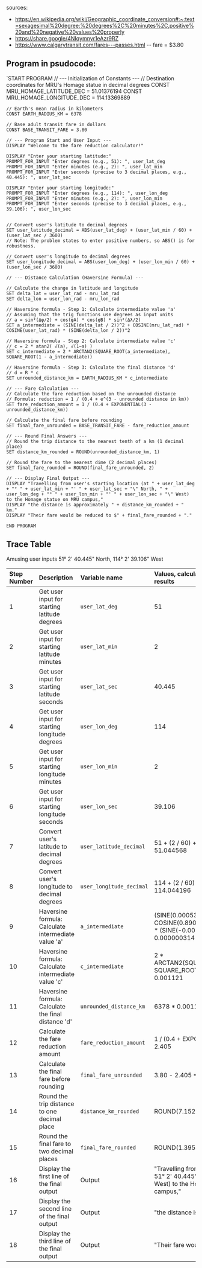 sources:
- https://en.wikipedia.org/wiki/Geographic_coordinate_conversion#:~:text=sexagesimal%20degree:%20degrees%2C%20minutes%2C,positive%20and%20negative%20values%20properly
- https://share.google/4NIqymnyr1eAzr9RZ
- https://www.calgarytransit.com/fares---passes.html -- fare = $3.80
  

## Program in psudocode:
  
`START PROGRAM
  // --- Initialization of Constants ---
    // Destination coordinates for MRU's Homage statue in decimal degrees
    CONST MRU_HOMAGE_LATITUDE_DEC = 51.01376194
    CONST MRU_HOMAGE_LONGITUDE_DEC = 114.13369889

    // Earth's mean radius in kilometers
    CONST EARTH_RADIUS_KM = 6378

    // Base adult transit fare in dollars
    CONST BASE_TRANSIT_FARE = 3.80

    // --- Program Start and User Input ---
    DISPLAY "Welcome to the fare reduction calculator!"

    DISPLAY "Enter your starting latitude:"
    PROMPT_FOR_INPUT "Enter degrees (e.g., 51): ", user_lat_deg
    PROMPT_FOR_INPUT "Enter minutes (e.g., 2): ", user_lat_min
    PROMPT_FOR_INPUT "Enter seconds (precise to 3 decimal places, e.g., 40.445): ", user_lat_sec

    DISPLAY "Enter your starting longitude:"
    PROMPT_FOR_INPUT "Enter degrees (e.g., 114): ", user_lon_deg
    PROMPT_FOR_INPUT "Enter minutes (e.g., 2): ", user_lon_min
    PROMPT_FOR_INPUT "Enter seconds (precise to 3 decimal places, e.g., 39.106): ", user_lon_sec


    // Convert user's latitude to decimal degrees
    SET user_latitude_decimal = ABS(user_lat_deg) + (user_lat_min / 60) + (user_lat_sec / 3600)
    // Note: The problem states to enter positive numbers, so ABS() is for robustness.

    // Convert user's longitude to decimal degrees
    SET user_longitude_decimal = ABS(user_lon_deg) + (user_lon_min / 60) + (user_lon_sec / 3600)

    // --- Distance Calculation (Haversine Formula) ---

    // Calculate the change in latitude and longitude
    SET delta_lat = user_lat_rad - mru_lat_rad
    SET delta_lon = user_lon_rad - mru_lon_rad

    // Haversine formula - Step 1: Calculate intermediate value 'a'
	// Assuming that the trig functions use degrees as input units
    // a = sin²(Δφ/2) + cos(φA) * cos(φB) * sin²(Δλ/2)
    SET a_intermediate = (SINE(delta_lat / 2))^2 + COSINE(mru_lat_rad) * COSINE(user_lat_rad) * (SINE(delta_lon / 2))^2

    // Haversine formula - Step 2: Calculate intermediate value 'c'
    // c = 2 * atan2( √(a), √(1−a) )
    SET c_intermediate = 2 * ARCTAN2(SQUARE_ROOT(a_intermediate), SQUARE_ROOT(1 - a_intermediate))

    // Haversine formula - Step 3: Calculate the final distance 'd'
    // d = R * c
    SET unrounded_distance_km = EARTH_RADIUS_KM * c_intermediate

    // --- Fare Calculation ---
    // Calculate the fare reduction based on the unrounded distance
    // Formula: reduction = 1 / (0.4 + e^(3 - unrounded distance in km))
    SET fare_reduction_amount = 1 / (0.4 + EXPONENTIAL(3 - unrounded_distance_km))

    // Calculate the final fare before rounding
    SET final_fare_unrounded = BASE_TRANSIT_FARE - fare_reduction_amount

    // --- Round Final Answers ---
    // Round the trip distance to the nearest tenth of a km (1 decimal place)
    SET distance_km_rounded = ROUND(unrounded_distance_km, 1)

    // Round the fare to the nearest dime (2 decimal places)
    SET final_fare_rounded = ROUND(final_fare_unrounded, 2)

    // --- Display Final Output ---
    DISPLAY "Travelling from user's starting location (at " + user_lat_deg + "° " + user_lat_min + "' " + user_lat_sec + "\" North, " + user_lon_deg + "° " + user_lon_min + "' " + user_lon_sec + "\" West) to the Homage statue on MRU campus,"
    DISPLAY "the distance is approximately " + distance_km_rounded + " km."
    DISPLAY "Their fare would be reduced to $" + final_fare_rounded + "."
`END PROGRAM`

## Trace Table
Amusing user inputs 51° 2' 40.445" North, 114° 2' 39.106" West

| Step Number | **Description**                                     | **Variable name**        | **Values, calculations, and displayed results**                                                                                |
| :---------- | :-------------------------------------------------- | :----------------------- | :----------------------------------------------------------------------------------------------------------------------------- |
| 1           | Get user input for starting latitude degrees        | `user_lat_deg`           | 51                                                                                                                             |
| 2           | Get user input for starting latitude minutes        | `user_lat_min`           | 2                                                                                                                              |
| 3           | Get user input for starting latitude seconds        | `user_lat_sec`           | 40.445                                                                                                                         |
| 4           | Get user input for starting longitude degrees       | `user_lon_deg`           | 114                                                                                                                            |
| 5           | Get user input for starting longitude minutes       | `user_lon_min`           | 2                                                                                                                              |
| 6           | Get user input for starting longitude seconds       | `user_lon_sec`           | 39.106                                                                                                                         |
| 7           | Convert user's latitude to decimal degrees          | `user_latitude_decimal`  | 51 + (2 / 60) + (40.445 / 3600) = 51.044568                                                                                    |
| 8           | Convert user's longitude to decimal degrees         | `user_longitude_decimal` | 114 + (2 / 60) + (39.106 / 3600) = 114.044196                                                                                  |
| 9           | Haversine formula: Calculate intermediate value 'a' | `a_intermediate`         | (SINE(0.000537 / 2))^2 + COSINE(0.890326) * COSINE(0.890863) * (SINE(-0.001564 / 2))^2 = 0.000000314                           |
| 10          | Haversine formula: Calculate intermediate value 'c' | `c_intermediate`         | 2 * ARCTAN2(SQUARE_ROOT(0.000000314), SQUARE_ROOT(1 - 0.000000314)) = 0.001121                                                 |
| 11          | Haversine formula: Calculate the final distance 'd' | `unrounded_distance_km`  | 6378 * 0.001121 = 7.152                                                                                                        |
| 12          | Calculate the fare reduction amount                 | `fare_reduction_amount`  | 1 / (0.4 + EXPONENTIAL(3 - 7.152)) = 2.405                                                                                     |
| 13          | Calculate the final fare before rounding            | `final_fare_unrounded`   | 3.80 - 2.405 = 1.395                                                                                                           |
| 14          | Round the trip distance to one decimal place        | `distance_km_rounded`    | ROUND(7.152, 1) = 7.2                                                                                                          |
| 15          | Round the final fare to two decimal places          | `final_fare_rounded`     | ROUND(1.395, 2) = 1.40                                                                                                         |
| 16          | Display the first line of the final output          | Output                   | "Travelling from user's starting location (at 51° 2' 40.445" North, 114° 2' 39.106" West) to the Homage statue on MRU campus," |
| 17          | Display the second line of the final output         | Output                   | "the distance is approximately 7.2 km."                                                                                        |
| 18          | Display the third line of the final output          | Output                   | "Their fare would be reduced to $1.40."                                                                                        |
